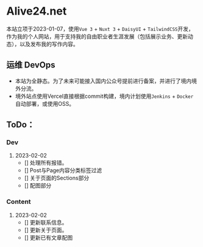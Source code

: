 # Alive24.net

本站立项于2023-01-07，使用`Vue 3` + `Nuxt 3` + `DaisyUI` + `TailwindCSS`开发，作为我的个人网站，用于支持我的自由职业者生涯发展（包括展示业务、更新动态），以及发布我的写作内容。

## 运维 DevOps
- 本站为全静态。为了未来可能接入国内公众号提前进行备案，并进行了境内境外分流。
- 境外站点使用Vercel直接根据commit构建，境内计划使用`Jenkins` + `Docker`自动部署，或使用OSS。


## ToDo：
### Dev
1. 2023-02-02
    - [] 处理所有报错。
    - [] Post与Page内容分类标签过滤
    - [] 关于页面的Sections部分
    - [] 配图部分


### Content
1. 2023-02-02
    - [] 更新联系信息。
    - [] 更新关于页面。
    - [] 更新已有文章配图

